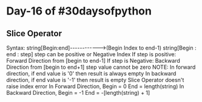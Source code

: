 # Day-16 of #30daysofpython

## Slice Operator

Syntax:
string[Begin:end]------------>(Begin Index to end-1)
string[Begin : end : step]
step can be positive or Negative Index
If step is positive:
Forward Direction
from [begin to end-1]
If step is Negative:
Backward Direction
from [begin to end+1]
step value cannot be zero
NOTE:
In forward direction, if end value is '0' then result is always empty
In backward direction, if end value is '-1' then result is empty
Slice Operator doesn't raise index error
In Forward Direction,
Begin = 0
End = length(string)
In Backward Direction,
Begin = -1
End = -[length(string) + 1]